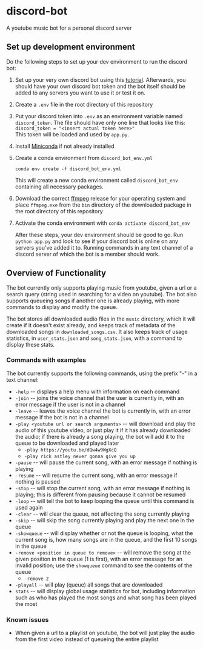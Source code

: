 # discord-bot
A youtube music bot for a personal discord server

## Set up development environment

Do the following steps to set up your dev environment to run the discord bot:
1. Set up your very own discord bot using this [tutorial](https://tinyurl.com/bdewbdxk).  Afterwards, you should have your own discord bot token and the bot itself should be added to any servers you want to use it or test it on.
2. Create a `.env` file in the root directory of this repository
3. Put your discord token into `.env` as an environment variable named `discord_token`.  The file should have only one line that looks like this:  
`discord_token = "<insert actual token here>"`  
This token will be loaded and used by `app.py`.
4. Install [Miniconda](https://docs.conda.io/en/latest/miniconda.html) if not already installed
5. Create a conda environment from `discord_bot_env.yml`

    `conda env create -f discord_bot_env.yml`

    This will create a new conda environment called `discord_bot_env` containing all necessary packages.
6. Download the correct [ffmpeg](https://github.com/BtbN/FFmpeg-Builds/releases) release for your operating system and place `ffmpeg.exe` from the `bin` directory of the downloaded package in the root directory of this repository
7. Activate the conda environment with `conda activate discord_bot_env`

    After these steps, your dev environment should be good to go.  Run `python app.py` and look to see if your discord bot is online on any servers you've added it to.  Running commands in any text channel of a discord server of which the bot is a member should work.

## Overview of Functionality

The bot currently only supports playing music from youtube, given a url or a search query (string used in searching for a video on youtube).  The bot also supports queueing songs if another one is already playing, with more commands to display and modify the queue.

The bot stores all downloaded audio files in the `music` directory, which it will create if it doesn't exist already, and keeps track of metadata of the downloaded songs in `downloaded_songs.csv`.  It also keeps track of usage statistics, in `user_stats.json` and `song_stats.json`, with a command to display these stats.

### Commands with examples

The bot currently supports the following commands, using the prefix "-" in a text channel:  
- `-help` -- displays a help menu with information on each command
- `-join` -- joins the voice channel that the user is currently in, with an error message if the user is not in a channel
-  `-leave` -- leaves the voice channel the bot is currently in, with an error message if the bot is not in a channel
-  `-play <youtube url or search arguments>` -- will download and play the audio of this youtube video, or just play it if it has already downloaded the audio; if there is already a song playing, the bot will add it to the queue to be downloaded and played later
   -  `-play https://youtu.be/dQw4w9WgXcQ`
   -  `-play rick astley never gonna give you up`
-  `-pause` -- will pause the current song, with an error message if nothing is playing
-  `-resume` -- will resume the current song, with an error message if nothing is paused
-  `-stop` -- will stop the current song, with an error message if nothing is playing; this is different from pausing because it cannot be resumed
-  `-loop` -- will tell the bot to keep looping the queue until this command is used again
-  `-clear` -- will clear the queue, not affecting the song currently playing
-  `-skip` -- will skip the song currently playing and play the next one in the queue
-  `-showqueue` -- will display whether or not the queue is looping, what the current song is, how many songs are in the queue, and the first 10 songs in the queue
-  `-remove <position in queue to remove>` -- will remove the song at the given position in the queue (1 is first), with an error message for an invalid position; use the `showqueue` command to see the contents of the queue
   -  `-remove 2`
-  `-playall` -- will play (queue) all songs that are downloaded
-  `stats` -- will display global usage statistics for bot, including information such as who has played the most songs and what song has been played the most

### Known issues
- When given a url to a playlist on youtube, the bot will just play the audio from the first video instead of queueing the entire playlist